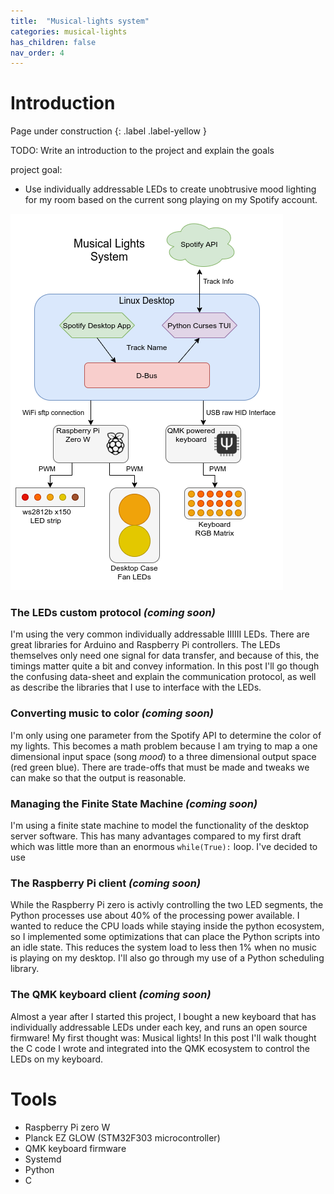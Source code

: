 ```yaml
---
title:  "Musical-lights system"
categories: musical-lights
has_children: false
nav_order: 4
---
```


# Introduction

Page under construction
{: .label .label-yellow }

TODO: Write an introduction to the project and explain the goals

project goal:
* Use individually addressable LEDs to create unobtrusive mood lighting for my room based on the current song playing on my Spotify account.


![Musical-lights-top-level](../media/Musical-lights-top-level.png)

### The LEDs custom protocol *(coming soon)*
I'm using the very common individually addressable IIIIII LEDs. There are great libraries for Arduino and Raspberry Pi controllers. The LEDs themselves only need one signal for data transfer, and because of this, the timings matter quite a bit and convey information. In this post I'll go though the confusing data-sheet and explain the communication protocol, as well as describe the libraries that I use to interface with the LEDs.

### Converting music to color *(coming soon)*
I'm only using one parameter from the Spotify API to determine the color of my lights. This becomes a math problem because I am trying to map a one dimensional input space (song *mood*) to a three dimensional output space (red green blue). There are trade-offs that must be made and tweaks we can make so that the output is reasonable.

### Managing the Finite State Machine *(coming soon)*
I'm using a finite state machine to model the functionality of the desktop server software. This has many advantages compared to my first draft which was little more than an enormous ```while(True):``` loop. I've decided to use 

### The Raspberry Pi client *(coming soon)*
While the Raspberry Pi zero is activly controlling the two LED segments, the Python processes use about 40% of the processing power available. I wanted to reduce the CPU loads while staying inside the python ecosystem, so I implemented some optimizations that can place the Python scripts into an idle state. This reduces the system load to less then 1% when no music is playing on my desktop. I'll also go through my use of a Python scheduling library.

### The QMK keyboard client *(coming soon)*
Almost a year after I started this project, I bought a new keyboard that has individually addressable LEDs under each key, and runs an open source firmware! My first thought was: Musical lights! In this post I'll walk thought the C code I wrote and integrated into the QMK ecosystem to control the LEDs on my keyboard.

# Tools
  * Raspberry Pi zero W
  * Planck EZ GLOW (STM32F303 microcontroller)
  * QMK keyboard firmware
  * Systemd
  * Python
  * C
